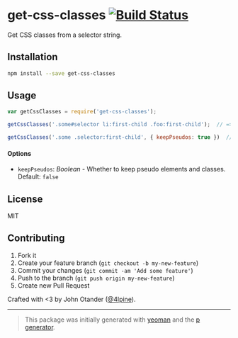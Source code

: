 # get-css-classes [![Build Status](https://secure.travis-ci.org/johnotander/get-css-classes.png?branch=master)](https://travis-ci.org/johnotander/get-css-classes)

Get CSS classes from a selector string.

## Installation

```bash
npm install --save get-css-classes
```

## Usage

```javascript
var getCssClasses = require('get-css-classes');

getCssClasses('.some#selector li:first-child .foo:first-child');  // => ['.some', '.foo']

getCssClasses('.some .selector:first-child', { keepPseudos: true })  // => ['.some', '.selector:first-child']
```

#### Options

- `keepPseudos`: _Boolean_ - Whether to keep pseudo elements and classes. Default: `false`

## License

MIT

## Contributing

1. Fork it
2. Create your feature branch (`git checkout -b my-new-feature`)
3. Commit your changes (`git commit -am 'Add some feature'`)
4. Push to the branch (`git push origin my-new-feature`)
5. Create new Pull Request

Crafted with <3 by John Otander ([@4lpine](https://twitter.com/4lpine)).

***

> This package was initially generated with [yeoman](http://yeoman.io) and the [p generator](https://github.com/johnotander/generator-p.git).
